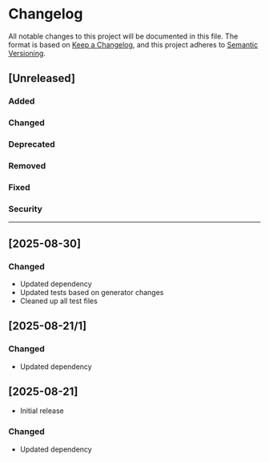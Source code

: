 # Changelog

All notable changes to this project will be documented in this file.
The format is based on [Keep a Changelog](https://keepachangelog.com/en/1.1.0/), and this project adheres to [Semantic Versioning](https://semver.org/spec/v2.0.0.html).

## [Unreleased]

### Added

### Changed

### Deprecated

### Removed

### Fixed

### Security

---

## [2025-08-30]

### Changed

- Updated dependency
- Updated tests based on generator changes
- Cleaned up all test files


## [2025-08-21/1]

### Changed

- Updated dependency


## [2025-08-21]

- Initial release

### Changed

 - Updated dependency
